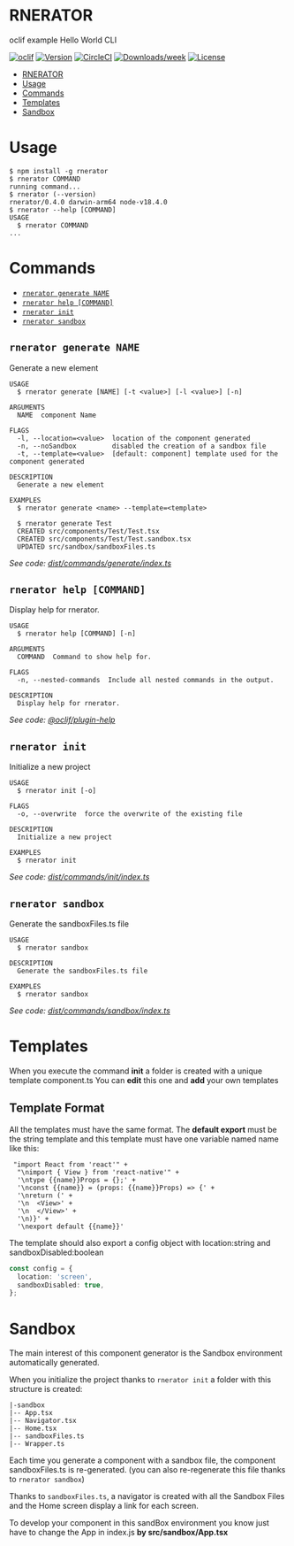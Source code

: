 # RNERATOR

oclif example Hello World CLI

[![oclif](https://img.shields.io/badge/cli-oclif-brightgreen.svg)](https://oclif.io)
[![Version](https://img.shields.io/npm/v/oclif-hello-world.svg)](https://npmjs.org/package/oclif-hello-world)
[![CircleCI](https://circleci.com/gh/oclif/hello-world/tree/main.svg?style=shield)](https://circleci.com/gh/oclif/hello-world/tree/main)
[![Downloads/week](https://img.shields.io/npm/dw/oclif-hello-world.svg)](https://npmjs.org/package/oclif-hello-world)
[![License](https://img.shields.io/npm/l/oclif-hello-world.svg)](https://github.com/amaurycoudr/rnerator/blob/master/package.json)

<!-- toc -->
* [RNERATOR](#rnerator)
* [Usage](#usage)
* [Commands](#commands)
* [Templates](#templates)
* [Sandbox](#sandbox)
<!-- tocstop -->

# Usage

<!-- usage -->
```sh-session
$ npm install -g rnerator
$ rnerator COMMAND
running command...
$ rnerator (--version)
rnerator/0.4.0 darwin-arm64 node-v18.4.0
$ rnerator --help [COMMAND]
USAGE
  $ rnerator COMMAND
...
```
<!-- usagestop -->

# Commands

<!-- commands -->
* [`rnerator generate NAME`](#rnerator-generate-name)
* [`rnerator help [COMMAND]`](#rnerator-help-command)
* [`rnerator init`](#rnerator-init)
* [`rnerator sandbox`](#rnerator-sandbox)

## `rnerator generate NAME`

Generate a new element

```
USAGE
  $ rnerator generate [NAME] [-t <value>] [-l <value>] [-n]

ARGUMENTS
  NAME  component Name

FLAGS
  -l, --location=<value>  location of the component generated
  -n, --noSandbox         disabled the creation of a sandbox file
  -t, --template=<value>  [default: component] template used for the component generated

DESCRIPTION
  Generate a new element

EXAMPLES
  $ rnerator generate <name> --template=<template>

  $ rnerator generate Test
  CREATED src/components/Test/Test.tsx
  CREATED src/components/Test/Test.sandbox.tsx
  UPDATED src/sandbox/sandboxFiles.ts
```

_See code: [dist/commands/generate/index.ts](https://github.com/amaurycoudr/rnerator/blob/v0.4.0/dist/commands/generate/index.ts)_

## `rnerator help [COMMAND]`

Display help for rnerator.

```
USAGE
  $ rnerator help [COMMAND] [-n]

ARGUMENTS
  COMMAND  Command to show help for.

FLAGS
  -n, --nested-commands  Include all nested commands in the output.

DESCRIPTION
  Display help for rnerator.
```

_See code: [@oclif/plugin-help](https://github.com/oclif/plugin-help/blob/v5.1.12/src/commands/help.ts)_

## `rnerator init`

Initialize a new project

```
USAGE
  $ rnerator init [-o]

FLAGS
  -o, --overwrite  force the overwrite of the existing file

DESCRIPTION
  Initialize a new project

EXAMPLES
  $ rnerator init
```

_See code: [dist/commands/init/index.ts](https://github.com/amaurycoudr/rnerator/blob/v0.4.0/dist/commands/init/index.ts)_

## `rnerator sandbox`

Generate the sandboxFiles.ts file

```
USAGE
  $ rnerator sandbox

DESCRIPTION
  Generate the sandboxFiles.ts file

EXAMPLES
  $ rnerator sandbox
```

_See code: [dist/commands/sandbox/index.ts](https://github.com/amaurycoudr/rnerator/blob/v0.4.0/dist/commands/sandbox/index.ts)_
<!-- commandsstop -->

# Templates

When you execute the command **init** a folder is created with a unique template component.ts
You can **edit** this one and **add** your own templates

## Template Format

All the templates must have the same format.
The **default export** must be the string template and this template must have one variable named name like this:

```
 "import React from 'react'" +
  "\nimport { View } from 'react-native'" +
  '\ntype {{name}}Props = {};' +
  '\nconst {{name}} = (props: {{name}}Props) => {' +
  '\nreturn (' +
  '\n  <View>' +
  '\n  </View>' +
  '\n)}' +
  '\nexport default {{name}}'
```

The template should also export a config object with location:string and sandboxDisabled:boolean

```ts
const config = {
  location: 'screen',
  sandboxDisabled: true,
};
```

# Sandbox

The main interest of this component generator is the Sandbox environment automatically generated.

When you initialize the project thanks to `rnerator init`
a folder with this structure is created:

```
|-sandbox
|-- App.tsx
|-- Navigator.tsx
|-- Home.tsx
|-- sandboxFiles.ts
|-- Wrapper.ts
```

Each time you generate a component with a sandbox file, the component sandboxFiles.ts is re-generated. (you can also re-regenerate this file thanks to `rnerator sandbox`)

Thanks to `sandboxFiles.ts`, a navigator is created with all the Sandbox Files and the Home screen display a link for each screen.

To develop your component in this sandBox environment you know just have to change the App in index.js **by src/sandbox/App.tsx**
